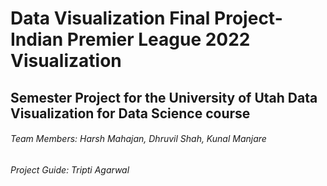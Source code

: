 # Data Visualization Final Project-Indian Premier League 2022 Visualization
## Semester Project for the University of Utah Data Visualization for Data Science course
###### Team Members: Harsh Mahajan, Dhruvil Shah, Kunal Manjare
###### Project Guide: Tripti Agarwal

